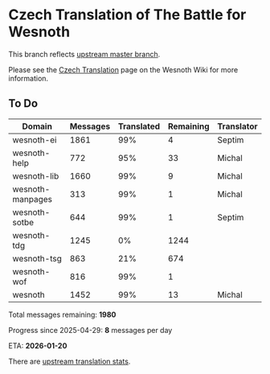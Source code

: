 # Czech Translation of The Battle for Wesnoth

This branch reflects [upstream master branch](https://github.com/wesnoth/wesnoth/tree/master).

Please see the [Czech Translation](https://wiki.wesnoth.org/CzechTranslation) page on the Wesnoth Wiki for more information.

## To Do

Domain | Messages | Translated | Remaining | Translator
------ | -------- | ---------- | --------- | ----------
wesnoth-ei | 1861 | 99% | 4 | Septim
wesnoth-help | 772 | 95% | 33 | Michal
wesnoth-lib | 1660 | 99% | 9 | Michal
wesnoth-manpages | 313 | 99% | 1 | Michal
wesnoth-sotbe | 644 | 99% | 1 | Septim
wesnoth-tdg | 1245 | 0% | 1244 |
wesnoth-tsg | 863 | 21% | 674 |
wesnoth-wof | 816 | 99% | 1 |
wesnoth | 1452 | 99% | 13 | Michal

Total messages remaining: **1980**

Progress since 2025-04-29: **8** messages per day

ETA: **2026-01-20**

There are [upstream translation stats](https://www.wesnoth.org/gettext/?view=langs&version=master&lang=cs).
